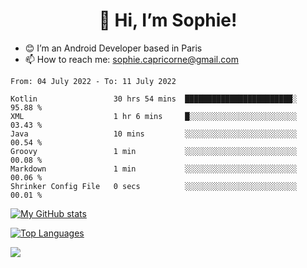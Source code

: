 <h1 align="center"> 👋 Hi, I’m Sophie! </h1>  

- 😊 I’m an Android Developer based in Paris
- 📫 How to reach me: sophie.capricorne@gmail.com


<!--START_SECTION:waka-->

```text
From: 04 July 2022 - To: 11 July 2022

Kotlin                 30 hrs 54 mins  ████████████████████████░   95.88 %
XML                    1 hr 6 mins     █░░░░░░░░░░░░░░░░░░░░░░░░   03.43 %
Java                   10 mins         ░░░░░░░░░░░░░░░░░░░░░░░░░   00.54 %
Groovy                 1 min           ░░░░░░░░░░░░░░░░░░░░░░░░░   00.08 %
Markdown               1 min           ░░░░░░░░░░░░░░░░░░░░░░░░░   00.06 %
Shrinker Config File   0 secs          ░░░░░░░░░░░░░░░░░░░░░░░░░   00.01 %
```

<!--END_SECTION:waka-->

[![My GitHub stats](https://github-readme-stats.vercel.app/api?username=sophicapri&show_icons=true&theme=buefy)](https://github.com/anuraghazra/github-readme-stats)

[![Top Languages](https://github-readme-stats.vercel.app/api/top-langs/?username=sophicapri&langs_count=2&layout=compact)](https://github.com/anuraghazra/github-readme-stats)

![](https://github-readme-streak-stats.herokuapp.com/?user=sophicapri)
